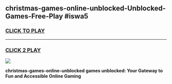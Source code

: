 
## christmas-games-online-unblocked-Unblocked-Games-Free-Play #iswa5
<h3>
<a href="https://us.freeplayer.one?title=christmas-games-online-unblocked&ref=9M">CLICK TO PLAY</a></h3>
<hr>

<h3>
<a href="https://us.freeplayer.one?title=christmas-games-online-unblocked&ref=9M">CLICK 2 PLAY</a>
  
</h3>

<a href="https://us.freeplayer.one?title=christmas-games-online-unblocked&ref=9M"><img src="https://clearcache.store/games.png"></a>


**christmas-games-online-unblocked games unblocked: Your Gateway to Fun and Accessible Online Gaming**
